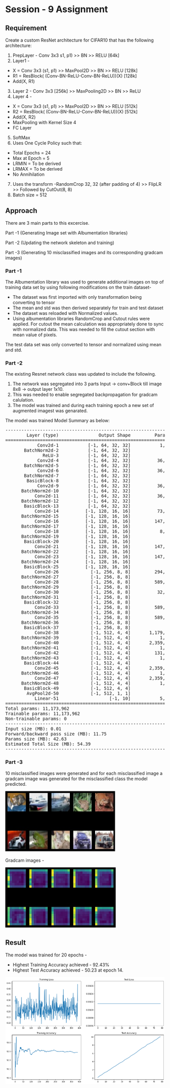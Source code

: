 # Session - 9 Assignment

## Requirement

Create a custom ResNet architecture for CIFAR10 that has the following architecture:
1. PrepLayer - Conv 3x3 s1, p1) >> BN >> RELU [64k]
2. Layer1 -
- X = Conv 3x3 (s1, p1) >> MaxPool2D >> BN >> RELU [128k]
- R1 = ResBlock( (Conv-BN-ReLU-Conv-BN-ReLU))(X) [128k] 
- Add(X, R1)
3. Layer 2 - Conv 3x3 [256k] >> MaxPooling2D >> BN >> ReLU
4. Layer 4 -
- X = Conv 3x3 (s1, p1) >> MaxPool2D >> BN >> RELU [512k]
- R2 = ResBlock( (Conv-BN-ReLU-Conv-BN-ReLU))(X) [512k]
- Add(X, R2)
- MaxPooling with Kernel Size 4
- FC Layer 
5. SoftMax
6. Uses One Cycle Policy such that:
- Total Epochs = 24
- Max at Epoch = 5
- LRMIN = To be derived
- LRMAX = To be derived
- No Annihilation
7. Uses the transform -RandomCrop 32, 32 (after padding of 4) >> FlipLR >> Followed by CutOut(8, 8)
8. Batch size = 512

## Approach

There are 3 main parts to this excercise.

Part -1 (Generating Image set with Albumentation libraries)

Part -2 (Updating the network skeleton and training)

Part -3 (Generating 10 misclassified images and its corresponding gradcam images)

### Part -1
The Albumentation library was used to generate additional images on top of training data set by using following modifications on the train dataset- 
- The dataset was first imported with only transformation being converting to tensor
- The mean and std was then derived separately for train and test dataset
- The dataset was reloaded with Normalized values.
- Using albumentation libraries RandomCrop and Cutout rules were applied. For cutout the mean calculation was appropriately done to sync with normalized data. This was needed to fill the cutout section with mean value of pixels.

The test data set was only converted to tensor and normalized using mean and std.

### Part -2
The existing Resnet network class was updated to include the following.
1. The network was segregated into 3 parts Input -> conv+Block till image 8x8 -> output layer 1x10.
2. This was needed to enable segregated backpropagation for gradcam calulation.
3. The model was trained and during each training epoch a new set of augmented imagest was genarated.

The model was trained 
Model Summary as below:
<pre>
----------------------------------------------------------------
        Layer (type)               Output Shape         Param #
================================================================
            Conv2d-1           [-1, 64, 32, 32]           1,728
       BatchNorm2d-2           [-1, 64, 32, 32]             128
              ReLU-3           [-1, 64, 32, 32]               0
            Conv2d-4           [-1, 64, 32, 32]          36,864
       BatchNorm2d-5           [-1, 64, 32, 32]             128
            Conv2d-6           [-1, 64, 32, 32]          36,864
       BatchNorm2d-7           [-1, 64, 32, 32]             128
        BasicBlock-8           [-1, 64, 32, 32]               0
            Conv2d-9           [-1, 64, 32, 32]          36,864
      BatchNorm2d-10           [-1, 64, 32, 32]             128
           Conv2d-11           [-1, 64, 32, 32]          36,864
      BatchNorm2d-12           [-1, 64, 32, 32]             128
       BasicBlock-13           [-1, 64, 32, 32]               0
           Conv2d-14          [-1, 128, 16, 16]          73,728
      BatchNorm2d-15          [-1, 128, 16, 16]             256
           Conv2d-16          [-1, 128, 16, 16]         147,456
      BatchNorm2d-17          [-1, 128, 16, 16]             256
           Conv2d-18          [-1, 128, 16, 16]           8,192
      BatchNorm2d-19          [-1, 128, 16, 16]             256
       BasicBlock-20          [-1, 128, 16, 16]               0
           Conv2d-21          [-1, 128, 16, 16]         147,456
      BatchNorm2d-22          [-1, 128, 16, 16]             256
           Conv2d-23          [-1, 128, 16, 16]         147,456
      BatchNorm2d-24          [-1, 128, 16, 16]             256
       BasicBlock-25          [-1, 128, 16, 16]               0
           Conv2d-26            [-1, 256, 8, 8]         294,912
      BatchNorm2d-27            [-1, 256, 8, 8]             512
           Conv2d-28            [-1, 256, 8, 8]         589,824
      BatchNorm2d-29            [-1, 256, 8, 8]             512
           Conv2d-30            [-1, 256, 8, 8]          32,768
      BatchNorm2d-31            [-1, 256, 8, 8]             512
       BasicBlock-32            [-1, 256, 8, 8]               0
           Conv2d-33            [-1, 256, 8, 8]         589,824
      BatchNorm2d-34            [-1, 256, 8, 8]             512
           Conv2d-35            [-1, 256, 8, 8]         589,824
      BatchNorm2d-36            [-1, 256, 8, 8]             512
       BasicBlock-37            [-1, 256, 8, 8]               0
           Conv2d-38            [-1, 512, 4, 4]       1,179,648
      BatchNorm2d-39            [-1, 512, 4, 4]           1,024
           Conv2d-40            [-1, 512, 4, 4]       2,359,296
      BatchNorm2d-41            [-1, 512, 4, 4]           1,024
           Conv2d-42            [-1, 512, 4, 4]         131,072
      BatchNorm2d-43            [-1, 512, 4, 4]           1,024
       BasicBlock-44            [-1, 512, 4, 4]               0
           Conv2d-45            [-1, 512, 4, 4]       2,359,296
      BatchNorm2d-46            [-1, 512, 4, 4]           1,024
           Conv2d-47            [-1, 512, 4, 4]       2,359,296
      BatchNorm2d-48            [-1, 512, 4, 4]           1,024
       BasicBlock-49            [-1, 512, 4, 4]               0
        AvgPool2d-50            [-1, 512, 1, 1]               0
           Linear-51                   [-1, 10]           5,130
================================================================
Total params: 11,173,962
Trainable params: 11,173,962
Non-trainable params: 0
----------------------------------------------------------------
Input size (MB): 0.01
Forward/backward pass size (MB): 11.75
Params size (MB): 42.63
Estimated Total Size (MB): 54.39
----------------------------------------------------------------
</pre>

### Part -3

10 misclassified images were generated and for each misclassified image a gradcam image was generated for the misclassified class the model predicted.

![](/Images/Missclassified_img.jpg)

Gradcam images - 

![](/Images/Gradcam_img.jpg)


## Result

The model was trained for 20 epochs -
- Highest Training Accuracy achieved - 92.43%
- Highest Test Accuracy achieved - 50.23 at epoch 14.


![](/Images/Train_test_graph.png)
